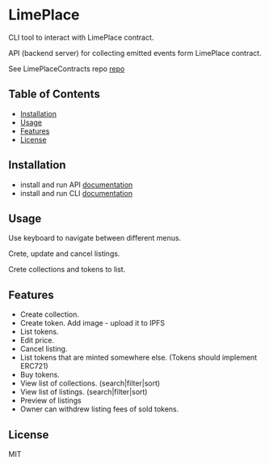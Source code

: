 # LimePlace

CLI tool to interact with LimePlace contract. 

API (backend server) for collecting emitted events form LimePlace contract.

See LimePlaceContracts repo [repo](https://github.com/JivkoKelchev/LimePlaceContracts/tree/main/#readme)

## Table of Contents

- [Installation](#installation)
- [Usage](#usage)
- [Features](#features)
- [License](#license)

## Installation

* install and run API [documentation](https://github.com/JivkoKelchev/LimePlace/tree/main/API#readme)
* install and run CLI [documentation](https://github.com/JivkoKelchev/LimePlace/tree/main/CLI#readme)


## Usage

Use keyboard to navigate between different menus.


Crete, update and cancel listings.


Crete collections and tokens to list.

## Features

* Create collection.
* Create token. Add image - upload it to IPFS
* List tokens. 
* Edit price.
* Cancel listing.
* List tokens that are minted somewhere else. (Tokens should implement ERC721)
* Buy tokens. 
* View list of collections. (search|filter|sort)
* View list of listings. (search|filter|sort)
* Preview of listings
* Owner can withdrew listing fees of sold tokens.

## License

MIT